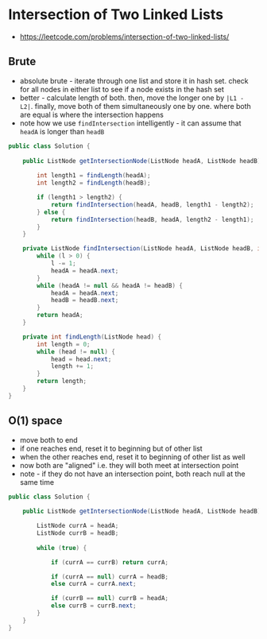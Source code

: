 # Intersection of Two Linked Lists

- https://leetcode.com/problems/intersection-of-two-linked-lists/

## Brute

- absolute brute - iterate through one list and store it in hash set. check for all nodes in either list to see if a node exists in the hash set
- better - calculate length of both. then, move the longer one by `|L1 - L2|`. finally, move both of them simultaneously one by one. where both are equal is where the intersection happens
- note how we use `findIntersection` intelligently - it can assume that `headA` is longer than `headB`

```java
public class Solution {
    
    public ListNode getIntersectionNode(ListNode headA, ListNode headB) {
        
        int length1 = findLength(headA);
        int length2 = findLength(headB);

        if (length1 > length2) {
            return findIntersection(headA, headB, length1 - length2);
        } else {
            return findIntersection(headB, headA, length2 - length1);
        }
    }

    private ListNode findIntersection(ListNode headA, ListNode headB, int l) {
        while (l > 0) {
            l -= 1;
            headA = headA.next;
        }
        while (headA != null && headA != headB) {
            headA = headA.next;
            headB = headB.next;
        }
        return headA;
    }

    private int findLength(ListNode head) {
        int length = 0;
        while (head != null) {
            head = head.next;
            length += 1;
        }
        return length;
    }
}
```

## O(1) space

- move both to end
- if one reaches end, reset it to beginning but of other list
- when the other reaches end, reset it to beginning of other list as well
- now both are "aligned" i.e. they will both meet at intersection point
- note - if they do not have an intersection point, both reach null at the same time

```java
public class Solution {
    
    public ListNode getIntersectionNode(ListNode headA, ListNode headB) {

        ListNode currA = headA;
        ListNode currB = headB;
        
        while (true) {

            if (currA == currB) return currA;

            if (currA == null) currA = headB;
            else currA = currA.next;

            if (currB == null) currB = headA;
            else currB = currB.next;
        }
    }
}
```
